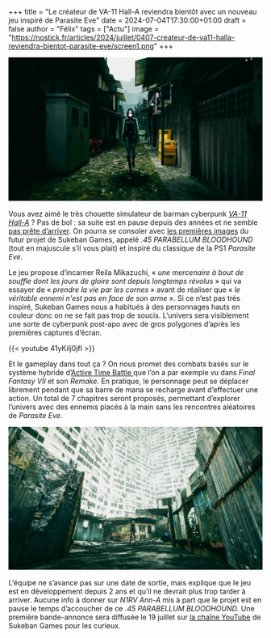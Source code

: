 +++
title = "Le créateur de VA-11 Hall-A reviendra bientôt avec un nouveau jeu inspiré de Parasite Eve"
date = 2024-07-04T17:30:00+01:00
draft = false
author = "Félix"
tags = ["Actu"]
image = "https://nostick.fr/articles/2024/juillet/0407-createur-de-va11-halla-reviendra-bientot-parasite-eve/screen1.png"
+++ 

![Capture d’écran de .45 PARABELLUM BLOODHOUND](screen1.png "On passe du PC-98 à la PS1.")

Vous avez aimé le très chouette simulateur de barman cyberpunk *[VA-11 Hall-A](https://kagi.com/search?q=va-11+hallA)* ? Pas de bol : sa suite est en pause depuis des années et ne semble [pas prête d’arriver](https://www.pcgamer.com/cyberpunk-bartending-game-n1rv-ann-a-is-delayed-indefinitely/). On pourra se consoler avec [les premières images](https://sukeban.moe/index.php/2024/07/03/parabellum/) du futur projet de Sukeban Games, appelé *.45 PARABELLUM BLOODHOUND* (tout en majuscule s’il vous plait) et inspiré du classique de la PS1 *Parasite Eve*.

Le jeu propose d’incarner Reila Mikazuchi, « *une mercenaire à bout de souffle dont les jours de gloire sont depuis longtemps révolus* » qui va essayer de « *prendre la vie par les cornes* » avant de réaliser que « *le véritable ennemi n'est pas en face de son arme* ». Si ce n’est pas très inspiré, Sukeban Games nous a habitués à des personnages hauts en couleur donc on ne se fait pas trop de soucis. L’univers sera visiblement une sorte de cyberpunk post-apo avec de gros polygones d’après les premières captures d’écran.

{{< youtube 41yKilj0jfI >}}

Et le gameplay dans tout ça ? On nous promet des combats basés sur le système hybride d’[Active Time Battle ](https://en.wikipedia.org/wiki/Active_Time_Battle) que l’on a par exemple vu dans *Final Fantasy VII* et son *Remake*. En pratique, le personnage peut se déplacer librement pendant que sa barre de mana se recharge avant d’effectuer une action. Un total de 7 chapitres seront proposés, permettant d’explorer l’univers avec des ennemis placés à la main sans les rencontres aléatoires de *Parasite Eve*.

![Capture d’écran de .45 PARABELLUM BLOODHOUND](screen4.png "")

L’équipe ne s’avance pas sur une date de sortie, mais explique que le jeu est en développement depuis 2 ans et qu’il ne devrait plus trop tarder à arriver. Aucune info à donner sur *N1RV Ann-A* mis à part que le projet est en pause le temps d’accoucher de ce *.45 PARABELLUM BLOODHOUND*. Une première bande-annonce sera diffusée le 19 juillet sur [la chaîne YouTube](https://www.youtube.com/@sukeban498) de Sukeban Games pour les curieux.
